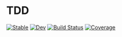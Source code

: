 # TDD

[![Stable](https://img.shields.io/badge/docs-stable-blue.svg)](https://HsupoLeng.github.io/TDD.jl/stable)
[![Dev](https://img.shields.io/badge/docs-dev-blue.svg)](https://HsupoLeng.github.io/TDD.jl/dev)
[![Build Status](https://github.com/HsupoLeng/TDD.jl/workflows/CI/badge.svg)](https://github.com/HsupoLeng/TDD.jl/actions)
[![Coverage](https://codecov.io/gh/HsupoLeng/TDD.jl/branch/main/graph/badge.svg)](https://codecov.io/gh/HsupoLeng/TDD.jl)
